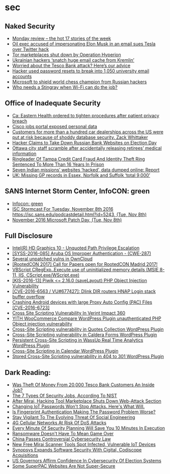 # sec

## Naked Security
- [Monday review – the hot 17 stories of the week](https://nakedsecurity.sophos.com/2016/11/07/monday-review-the-hot-17-stories-of-the-week-5/)
- [Oil exec accused of impersonating Elon Musk in an email sues Tesla over Twitter hack](https://nakedsecurity.sophos.com/2016/11/07/oil-exec-accused-of-impersonating-elon-musk-in-an-email-sues-tesla-over-twitter-hack/)
- [Tor marketplaces shut down by Operation Hyperion](https://nakedsecurity.sophos.com/2016/11/07/tor-marketplaces-shut-down-by-operation-hyperion/)
- [Ukrainian hackers ‘snatch huge email cache from Kremlin’](https://nakedsecurity.sophos.com/2016/11/07/ukrainian-hackers-snatch-huge-email-cache-from-kremlin/)
- [Worried about the Tesco Bank attack? Here’s our advice](https://nakedsecurity.sophos.com/2016/11/07/worried-about-the-tesco-bank-attack-heres-our-advice/)
- [Hacker used password resets to break into 1,050 university email accounts](https://nakedsecurity.sophos.com/2016/11/08/hacker-used-password-resets-to-break-into-1050-university-email-accounts/)
- [Microsoft to shield world chess champion from Russian hackers](https://nakedsecurity.sophos.com/2016/11/08/microsoft-to-shield-world-chess-champion-from-russian-hackers/)
- [Who needs a Stingray when Wi-Fi can do the job?](https://nakedsecurity.sophos.com/2016/11/08/who-needs-a-stingray-when-wi-fi-can-do-the-job/)

## Office of Inadequate Security
- [Ca: Eastern Health ordered to tighten procedures after patient privacy breach](https://www.databreaches.net/ca-eastern-health-ordered-to-tighten-procedures-after-patient-privacy-breach/)
- [Cisco jobs portal exposed personal data](https://www.databreaches.net/cisco-jobs-portal-exposed-personal-data/)
- [Customers for more than a hundred car dealerships across the US were put at risk because of shoddy database security.   Zack Whittaker](https://www.databreaches.net/customers-for-more-than-a-hundred-car-dealerships-across-the-us-were-put-at-risk-because-of-shoddy-database-security-zack-whittaker/)
- [Hacker Claims to Take Down Russian Bank Websites on Election Day](https://www.databreaches.net/hacker-claims-to-take-down-russian-bank-websites-on-election-day/)
- [Ottawa city staff scramble after accidentally releasing retirees’ medical information](https://www.databreaches.net/ottawa-city-staff-scramble-after-accidentally-releasing-retirees-medical-information/)
- [Ringleader Of Tampa Credit Card Fraud And Identity Theft Ring Sentenced To More Than 16 Years In Prison](https://www.databreaches.net/ringleader-of-tampa-credit-card-fraud-and-identity-theft-ring-sentenced-to-more-than-16-years-in-prison/)
- [Seven Indian missions’ websites ‘hacked’, data dumped online: Report](https://www.databreaches.net/seven-indian-missions-websites-hacked-data-dumped-online-report/)
- [UK: Missing GP records in Essex, Norfolk and Suffolk ‘total 9,000’](https://www.databreaches.net/uk-missing-gp-records-in-essex-norfolk-and-suffolk-total-9000/)

## SANS Internet Storm Center, InfoCON: green
- [Infocon: green](https://isc.sans.edu/diary.html?rss)
- [ISC Stormcast For Tuesday, November 8th 2016 https://isc.sans.edu/podcastdetail.html?id=5243, (Tue, Nov 8th)](https://isc.sans.edu/diary.html?storyid=21687&rss)
- [November 2016 Microsoft Patch Day, (Tue, Nov 8th)](https://isc.sans.edu/diary.html?storyid=21689&rss)

## Full Disclosure
- [Intel(R) HD Graphics 10 - Unquoted Path Privilege Escalation](http://seclists.org/fulldisclosure/2016/Nov/32)
- [[SYSS-2016-085] Aruba OS Improper Authentication - (CWE-287)](http://seclists.org/fulldisclosure/2016/Nov/33)
- [Several unpatched vulns in OwnCloud](http://seclists.org/fulldisclosure/2016/Nov/34)
- [[RootedCON 2017] Call for Papers open for RootedCON Madrid	2017!](http://seclists.org/fulldisclosure/2016/Nov/35)
- [VBScript CRegExp..Execute use of uninitialized memory details (MSIE 8-11, IIS, CScript.exe/WScript.exe)](http://seclists.org/fulldisclosure/2016/Nov/36)
- [[KIS-2016-13] Piwik &lt;= 2.16.0 (saveLayout) PHP Object Injection Vulnerability](http://seclists.org/fulldisclosure/2016/Nov/37)
- [[CVE-2016-6563 / VU#677427]: Dlink DIR routers HNAP Login stack buffer overflow](http://seclists.org/fulldisclosure/2016/Nov/38)
- [Crashing Android devices with large Proxy Auto Config (PAC)	Files [CVE-2016-6723]](http://seclists.org/fulldisclosure/2016/Nov/39)
- [Cross Site Scripting Vulnerability In Verint Impact 360](http://seclists.org/fulldisclosure/2016/Nov/40)
- [YITH WooCommerce Compare WordPress Plugin unauthenticated PHP Object injection vulnerability](http://seclists.org/fulldisclosure/2016/Nov/41)
- [Cross-Site Scripting vulnerability in Quotes Collection WordPress Plugin](http://seclists.org/fulldisclosure/2016/Nov/42)
- [Cross-Site Scripting vulnerability in Caldera Forms WordPress	Plugin](http://seclists.org/fulldisclosure/2016/Nov/43)
- [Persistent Cross-Site Scripting in WassUp Real Time Analytics WordPress Plugin](http://seclists.org/fulldisclosure/2016/Nov/44)
- [Cross-Site Scripting in Calendar WordPress Plugin](http://seclists.org/fulldisclosure/2016/Nov/45)
- [Stored Cross-Site Scripting vulnerability in 404 to 301 WordPress Plugin](http://seclists.org/fulldisclosure/2016/Nov/46)

## Dark Reading:
- [Was Theft Of Money From 20,000 Tesco Bank Customers An Inside Job?](http://www.darkreading.com/attacks-breaches/was-theft-of-money-from-20000-tesco-bank-customers-an-inside-job/d/d-id/1327431)
- [The 7 Types Of Security Jobs, According To NIST](http://www.darkreading.com/careers-and-people/the-7-types-of-security-jobs-according-to-nist-/d/d-id/1327421)
- [After Mirai, Hacking Tool Marketplace Shuts Down Web-Attack Section](http://www.darkreading.com/cloud/after-mirai-hacking-tool-marketplace-shuts-down-web-attack-section/d/d-id/1327419)
- [Changing IoT Passwords Won't Stop Attacks. Here's What Will.](http://www.darkreading.com/endpoint/changing-iot-passwords-wont-stop-attacks-heres-what-will/a/d-id/1327416)
- [Is Fingerprint Authentication Making The Password Problem Worse?](http://www.darkreading.com/endpoint/is-fingerprint-authentication-making-the-password-problem-worse/a/d-id/1327390)
- [Stay Vigilant To The Evolving Threat Of Social Engineering](http://www.darkreading.com/endpoint/stay-vigilant-to-the-evolving-threat-of-social-engineering/a/d-id/1327441)
- [4G Cellular Networks At Risk Of DoS Attacks](http://www.darkreading.com/mobile/4g-cellular-networks-at-risk-of-dos-attacks/d/d-id/1327422)
- [Every Minute Of Security Planning Will Save You 10 Minutes In Execution](http://www.darkreading.com/partner-perspectives/intel/every-minute-of-security-planning-will-save-you-10-minutes-in-execution/a/d-id/1327442)
- [Ransomware Doesn't Have To Mean Game Over](http://www.darkreading.com/partner-perspectives/malwarebytes/ransomware-doesnt-have-to-mean-game-over/a/d-id/1327437)
- [China Passes Controversial Cybersecurity Law](http://www.darkreading.com/perimeter/china-passes-controversial-cybersecurity-law/d/d-id/1327435)
- [New Free Mirai Scanner Tools Spot Infected, Vulnerable IoT Devices](http://www.darkreading.com/perimeter/new-free-mirai-scanner-tools-spot-infected-vulnerable-iot-devices-/d/d-id/1327436)
- [Synopsys Expands Software Security With Cigital, Codiscope Acquisitions](http://www.darkreading.com/perimeter/synopsys-expands-software-security-with-cigital-codiscope-acquisitions/d/d-id/1327434)
- [US Governors Affirm Confidence In Cybersecurity Of Election Systems](http://www.darkreading.com/risk/us-governors-affirm-confidence-in-cybersecurity-of-election-systems/d/d-id/1327420)
- [Some SuperPAC Websites Are Not Super-Secure](http://www.darkreading.com/vulnerabilities---threats/some-superpac-websites-are-not-super-secure/d/d-id/1327430)


